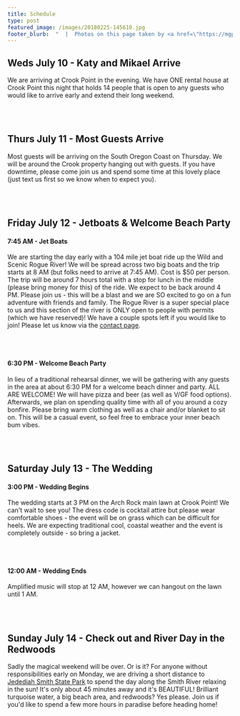 ```yaml
---
title: Schedule
type: post
featured_image: /images/20180225-145610.jpg
footer_blurb:  "  |  Photos on this page taken by <a href=\"https://mgpulido.co\" target=\"_blank\">Marcela Garcia Pulido</a>"
---
```

<section class="section-reservation bg1-pattern p-t-100 p-b-113">
    <div class="container">
        <div class="row">
            <div class="col-lg-12 p-b-30">
                <div class="t-center">
                    <h2 class="tit2 t-center m-b-35 m-t-2">
                        Weds July 10 - Katy and Mikael Arrive
                    </h2>
                    <p class="txt9">We are arriving at Crook Point in the evening. We have ONE rental house at Crook Point this night that holds 14 people that is open to any guests who would like to arrive early and extend their long weekend.</p><br /><br />
                    <h2 class="tit2 t-center m-b-35 m-t-2">
                        Thurs July 11 - Most Guests Arrive
                    </h2>
                    <p class="txt9">Most guests will be arriving on the South Oregon Coast on Thursday. We will be around the Crook property hanging out with guests. If you have downtime, please come join us and spend some time at this lovely place (just text us first so we know when to expect you).</p><br /><br />
                    <h2 class="tit2 t-center m-b-35 m-t-2">
                        Friday July 12 - Jetboats & Welcome Beach Party
                    </h2>
                    <h4>7:45 AM - Jet Boats</h4>
                    <p class="txt9">We are starting the day early with a 104 mile jet boat ride up the Wild and Scenic Rogue River! We will be spread across two big boats and the trip starts at 8 AM (but folks need to arrive at  7:45 AM). Cost is $50 per person. The trip will be around 7 hours total with a stop for lunch in the middle (please bring money for this) of the ride. We expect to be back around 4 PM. Please join us - this will be a blast and we are SO excited to go on a fun adventure with friends and family. The Rogue River is a super special place to us and this section of the river is ONLY open to people with permits (which we have reserved)! We have a couple spots left if you would like to join! Please let us know via the <a style="text-decoration:underline;" href="/contact/">contact page</a>.</p><br><br>
                    <h4>6:30 PM - Welcome Beach Party</h4>
                    <p class="txt9">In lieu of a traditional rehearsal dinner, we will be gathering with any guests in the area at about 6:30 PM for a welcome beach dinner and party. ALL ARE WELCOME! We will have pizza and beer (as well as V/GF food options). Afterwards, we plan on spending quality time with all of you around a cozy bonfire. Please bring warm clothing as well as a chair and/or blanket to sit on. This will be a casual event, so feel free to embrace your inner beach bum vibes.</p><br /><br />
                    <h2 class="tit2 t-center m-b-35 m-t-2">
                        Saturday July 13 - The Wedding
                    </h2>
                    <h4>3:00 PM - Wedding Begins </h4>
                    <p class="txt9">The wedding starts at 3 PM on the Arch Rock main lawn at Crook Point! We can't wait to see you! The dress code is cocktail attire but please wear comfortable shoes - the event will be on grass which can be difficult for heels. We are expecting traditional cool, coastal weather and the event is completely outside - so bring a jacket.</p><br /><br />
                    <h4>12:00 AM - Wedding Ends </h4>
                    <p class="txt9">Amplified music will stop at 12 AM, however we can hangout on the lawn until 1 AM.</p>
                    <br />
                    <br />
                    <h2 class="tit2 t-center m-b-35 m-t-2">
                        Sunday July 14 - Check out and River Day in the Redwoods
                    </h2>
                    <p class="txt9">Sadly the magical weekend will be over. Or is it? For anyone without responsibilities early on Monday, we are driving a short distance to <a style="text-decoration:underline;" href="https://www.parks.ca.gov/?page_id=413">Jedediah Smith State Park</a> to spend the day along the Smith River relaxing in the sun! It's only about 45 minutes away and it's BEAUTIFUL! Brilliant turquoise water, a big beach area, and redwoods? Yes please. Join us if you'd like to spend a few more hours in paradise before heading home!</p>
                </div>
            </div>
        </div>
    </div>
</section>